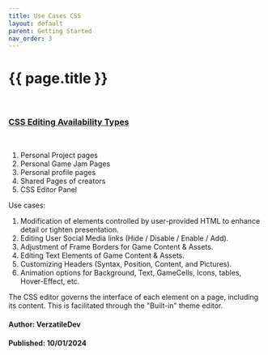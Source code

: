 ```yaml
---
title: Use Cases CSS
layout: default
parent: Getting Started
nav_order: 3
---
```


{{ page.title }}
======================

<br>

### <ins>CSS Editing Availability Types</ins>

<br>

1. Personal Project pages
2. Personal Game Jam Pages
3. Personal profile pages
4. Shared Pages of creators
5. CSS Editor Panel


Use cases:

1. Modification of elements controlled by user-provided HTML to enhance detail or tighten presentation.
2. Editing User Social Media links (Hide / Disable / Enable / Add).
3. Adjustment of Frame Borders for Game Content & Assets.
4. Editing Text Elements of Game Content & Assets.
5. Customizing Headers (Syntax, Position, Content, and Pictures).
6. Animation options for Background, Text, GameCells, Icons, tables, Hover-Effect, etc.

The CSS editor governs the interface of each element on a page, including its content. This is facilitated through the "Built-in" theme editor. 


#### Author: VerzatileDev
#### Published: 10/01/2024